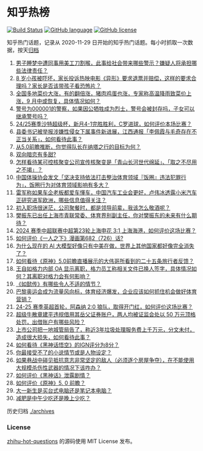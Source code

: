 # 知乎热榜
[![Build Status](https://github.com/ToWeLong/zhihu-hot-questions/workflows/CI/badge.svg)](https://github.com/ToWeLong/zhihu-hot-questions/actions)
[![GitHub language](https://img.shields.io/badge/language-golang-orange.svg)](https://golang.org/)
[![GitHub license](https://img.shields.io/github/license/ToWeLong/zhihu-hot-questions)](https://github.com/ToWeLong/zhihu-hot-questions/blob/main/LICENSE)

知乎热门话题，记录从 2020-11-29 日开始的知乎热门话题。每小时抓取一次数据，按天[归档](./archives)

<!-- BEGIN -->

1. [男子睡梦中遭同事用美工刀割喉，此事给社会带来哪些警示？嫌疑人将承担哪些法律责任？](https://www.zhihu.com/question/664538459)
1. [8 岁小孩被吓坏，家长投诉热映电影《异形》要求退票并赔偿，这样的要求合理吗？家长是否该带孩子看恐怖片？](https://www.zhihu.com/question/664601282)
1. [全国多地菜价大涨，有的翻倍涨，猪肉鸡蛋也涨，专家称高温降雨致菜价上涨，9 月中或恢复，具体情况如何？](https://www.zhihu.com/question/664364947)
1. [警号为000001的警察，如果因公牺牲成为烈士，警号会被封存吗，子女可以继承警号吗？](https://www.zhihu.com/question/664380658)
1. [24/25赛季沙特超级杯，新月4-1完胜胜利，C罗进球，如何评价本场比赛？](https://www.zhihu.com/question/664599677)
1. [县委书记被举报涉嫌性侵女下属事件新进展，江西通报「李佩霞与毛奇存在不正当关系」，如何看待此事？](https://www.zhihu.com/question/664608026)
1. [从5.0前瞻推断，你觉得队长在纳塔之行的目标为何？](https://www.zhihu.com/question/664474778)
1. [双向暗恋有多甜?](https://www.zhihu.com/question/378335484)
1. [怎样看待某可控核聚变公司宣传核聚变是「青山长河世代绵延」、「取之不尽用之不竭」？](https://www.zhihu.com/question/664443913)
1. [中国体操协会发文「坚决支持依法打击整治体育领域『饭圈』违法犯罪行为」，饭圈行为对体育领域影响有多大？](https://www.zhihu.com/question/664599950)
1. [雷军称如果车企老板都爱车懂车，中国汽车工业会更好，卢伟冰透露小米汽车正研究进军欧洲，哪些信息值得关注？](https://www.zhihu.com/question/664565669)
1. [初入职场很迷茫，公司聚餐时，都是领导前辈，我该怎么敬酒呢？](https://www.zhihu.com/question/664516915)
1. [樊振东已出任上海市青联常委、体育界别副主任，你对樊振东的未来有什么期待？](https://www.zhihu.com/question/664549270)
1. [2024 赛季中超联赛中超第23轮上海申花 3:1 上海海港，如何评价这场比赛？](https://www.zhihu.com/question/664560081)
1. [如何评价《一人之下》漫画第682（726）话?](https://www.zhihu.com/question/664394746)
1. [为什么现在的 AI 大模型好像只有中美在做，世界上其他国家都好像完全消失了？](https://www.zhihu.com/question/661907575)
1. [如何看待《原神》5.0前瞻直播展示的大伟哥所看到的二十五条旅行者反馈？](https://www.zhihu.com/question/664601121)
1. [王自如格力内部 OA 显示离职，格力员工称相关文件已换人签字，具体情况如何？其离职对格力会有何影响？](https://www.zhihu.com/question/664468500)
1. [《如懿传》有哪些令人不适的情节？](https://www.zhihu.com/question/663588971)
1. [巴黎奥运会成为流量风向标，体育经济爆发，企业应该如何抓住机会做好体育营销？](https://www.zhihu.com/question/664568400)
1. [24-25 赛季英超首轮，阿森纳 2:0 狼队，取得开门红，如何评价这场比赛？](https://www.zhihu.com/question/664566957)
1. [超级牛散章建平违规借用其岳父证券账户，两人均被证监会处以 50 万元顶格处罚，出借账户有哪些风险？](https://www.zhihu.com/question/664535454)
1. [上市公司把一地城管局告了，称近3年垃圾处理服务费上千万元，分文未付，造成很大损失，如何看待此事？](https://www.zhihu.com/question/664518529)
1. [如何看待《黑神话悟空》的IGN评分为8分？](https://www.zhihu.com/question/664484715)
1. [你最接受不了的小说情节或是人物设定？](https://www.zhihu.com/question/662137669)
1. [如果巷战中碰见抵抗意志非常坚定的敌人（必须逐个房屋争夺），在不能使用大规模杀伤性武器的情况下该咋办？](https://www.zhihu.com/question/664309245)
1. [如何评价《黑神话》泄露剧情？](https://www.zhihu.com/question/664214528)
1. [如何评价《原神》5. 0 前瞻？](https://www.zhihu.com/question/664441666)
1. [大一新生是买台式电脑还是笔记本电脑？](https://www.zhihu.com/question/661357878)
1. [减肥是中午少吃还是晚上少吃？](https://www.zhihu.com/question/664424087)

<!-- END -->

历史归档 [./archives](./archives)


### License
[zhihu-hot-questions](https://github.com/towelong/zhihu-hot-questions) 的源码使用 MIT License 发布。